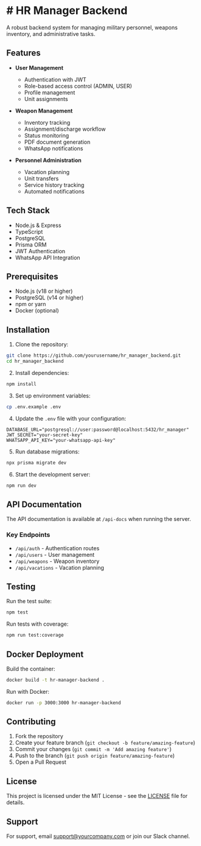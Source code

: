 # # HR Manager Backend

A robust backend system for managing military personnel, weapons inventory, and administrative tasks.

## Features

- **User Management**

  - Authentication with JWT
  - Role-based access control (ADMIN, USER)
  - Profile management
  - Unit assignments

- **Weapon Management**

  - Inventory tracking
  - Assignment/discharge workflow
  - Status monitoring
  - PDF document generation
  - WhatsApp notifications

- **Personnel Administration**
  - Vacation planning
  - Unit transfers
  - Service history tracking
  - Automated notifications

## Tech Stack

- Node.js & Express
- TypeScript
- PostgreSQL
- Prisma ORM
- JWT Authentication
- WhatsApp API Integration

## Prerequisites

- Node.js (v18 or higher)
- PostgreSQL (v14 or higher)
- npm or yarn
- Docker (optional)

## Installation

1. Clone the repository:

```bash
git clone https://github.com/yourusername/hr_manager_backend.git
cd hr_manager_backend
```

2. Install dependencies:

```bash
npm install
```

3. Set up environment variables:

```bash
cp .env.example .env
```

4. Update the `.env` file with your configuration:

```env
DATABASE_URL="postgresql://user:password@localhost:5432/hr_manager"
JWT_SECRET="your-secret-key"
WHATSAPP_API_KEY="your-whatsapp-api-key"
```

5. Run database migrations:

```bash
npx prisma migrate dev
```

6. Start the development server:

```bash
npm run dev
```

## API Documentation

The API documentation is available at `/api-docs` when running the server.

### Key Endpoints

- `/api/auth` - Authentication routes
- `/api/users` - User management
- `/api/weapons` - Weapon inventory
- `/api/vacations` - Vacation planning

## Testing

Run the test suite:

```bash
npm test
```

Run tests with coverage:

```bash
npm run test:coverage
```

## Docker Deployment

Build the container:

```bash
docker build -t hr-manager-backend .
```

Run with Docker:

```bash
docker run -p 3000:3000 hr-manager-backend
```

## Contributing

1. Fork the repository
2. Create your feature branch (`git checkout -b feature/amazing-feature`)
3. Commit your changes (`git commit -m 'Add amazing feature'`)
4. Push to the branch (`git push origin feature/amazing-feature`)
5. Open a Pull Request

## License

This project is licensed under the MIT License - see the [LICENSE](LICENSE) file for details.

## Support

For support, email support@yourcompany.com or join our Slack channel.
